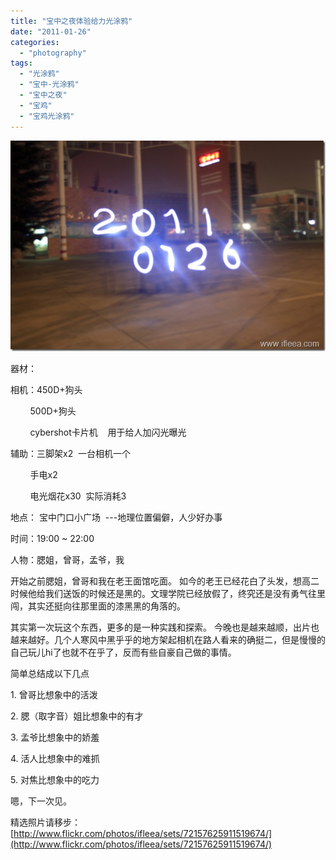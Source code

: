 ```yaml
---
title: "宝中之夜体验给力光涂鸦"
date: "2011-01-26"
categories: 
  - "photography"
tags: 
  - "光涂鸦"
  - "宝中-光涂鸦"
  - "宝中之夜"
  - "宝鸡"
  - "宝鸡光涂鸦"
---
```


[![_MG_3062](images/MG_3062_thumb.jpg "_MG_3062")](http://blog.natt.cc/wp-content/uploads/2011/01/MG_3062.jpg)

器材：

相机：450D+狗头

        500D+狗头

        cybershot卡片机    用于给人加闪光曝光

辅助：三脚架x2  一台相机一个

        手电x2

        电光烟花x30  实际消耗3

地点： 宝中门口小广场  ---地理位置偏僻，人少好办事

时间：19:00 ~ 22:00

人物：腮姐，曾哥，孟爷，我

开始之前腮姐，曾哥和我在老王面馆吃面。 如今的老王已经花白了头发，想高二时候他给我们送饭的时候还是黑的。文理学院已经放假了，终究还是没有勇气往里闯，其实还挺向往那里面的漆黑黑的角落的。

其实第一次玩这个东西，更多的是一种实践和探索。 今晚也是越来越顺，出片也越来越好。几个人寒风中黑乎乎的地方架起相机在路人看来的确挺二，但是慢慢的自己玩儿hi了也就不在乎了，反而有些自豪自己做的事情。

简单总结成以下几点

1\. 曾哥比想象中的活泼

2\. 腮（取字音）姐比想象中的有才

3\. 孟爷比想象中的娇羞

4\. 活人比想象中的难抓

5\. 对焦比想象中的吃力

嗯，下一次见。

精选照片请移步：[http://www.flickr.com/photos/ifleea/sets/72157625911519674/](http://www.flickr.com/photos/ifleea/sets/72157625911519674/)
